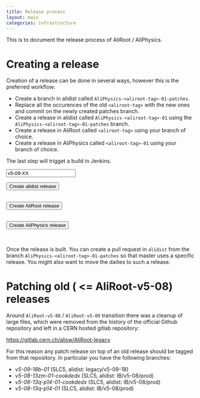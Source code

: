 ```yaml
---
title: Release process
layout: main
categories: infrastructure
---
```


This is to document the release process of AliRoot / AliPhysics.

# Creating a release

Creation of a release can be done in several ways, however this is the preferred workflow:

* Create a branch in alidist called `AliPhysics-<aliroot-tag>-01-patches`.
* Replace all the occurences of the old `<aliroot-tag>` with the new ones and commit on the newly created patches branch.
* Create a release in alidist called `AliPhysics-<aliroot-tag>-01` using the `AliPhysics-<aliroot-tag>-01-patches` branch.
* Create a release in AliRoot called `<aliroot-tag>` using your branch of choice.
* Create a release in AliPhysics called `<aliroot-tag>-01` using your branch of choice.

The last step will trigget a build in Jenkins.

<script>
function update() {
  var targetMatcher = /(v[0-9]-[0-9][0-9]-[0-9][0-9])[a-z]*/;
  var release = document.getElementById("release").value;
  var match = release.match(targetMatcher);
  if (match === null) {
    return;
  }
  var target = match[1];
  
  document.getElementById("alidist_target").value = "AliPhysics-" + target + "-01-patches";
  document.getElementById("alidist_tag").value = "AliPhysics-" + release + "-01";
  document.getElementById("alidist_title").value = release;
  document.getElementById("alidist_button").innerHTML = "Create tag for alidist@" + "AliPhysics-" + release + "-01";
  document.getElementById("aliroot_target").value = target + "-patches";
  document.getElementById("aliroot_tag").value = release;
  document.getElementById("aliroot_title").value = release;
  document.getElementById("aliroot_button").innerHTML = "Create tag for AliRoot@" + release;
  document.getElementById("aliphysics_target").value = target + "-01-patches"
  document.getElementById("aliphysics_tag").value = release + "-01";
  document.getElementById("aliphysics_title").value = release + "-01";
  document.getElementById("aliphysics_button").innerHTML = "Create tag for AliPhysics@" + release + "-01";
}
</script>

<form>
  <input id="release" type="text" onkeyup="update()" value="v5-09-XX"></input>
</form>
<form target="_blank">
  <input id="alidist_target" type="hidden" name="target"></input>
  <input id="alidist_tag" type="hidden" name="tag"></input>
  <input id="alidist_title" type="hidden" name="title"></input>
  <button id="alidist_button" type="submit" method="get" target="_blank" formaction="https://github.com/alisw/alidist/releases/new">Create alidist release</button>
</form>
<br/>
<form target="_blank">
  <input id="aliroot_target" type="hidden" name="target"></input>
  <input id="aliroot_tag" type="hidden" name="tag"></input>
  <input id="aliroot_title" type="hidden" name="title"></input>
  <button id="aliroot_button" type="submit" method="get" target="_blank" formaction="https://github.com/alisw/AliRoot/releases/new">Create AliRoot release</button>
</form>
<br/>
<form target="_blank">
  <input id="aliphysics_target" type="hidden" name="target"></input>
  <input id="aliphysics_tag" type="hidden" name="tag"></input>
  <input id="aliphysics_title" type="hidden" name="title"></input>
  <button id="aliphysics_button" type="submit" method="get" target="_blank" formaction="https://github.com/alisw/AliRoot/releases/new">Create AliPhysics release</button>
</form>
<br/>

Once the release is built. You can create a pull request in `alidist` from the branch `AliPhysics-<aliroot-tag>-01-patches` so that master uses a specific release. You might also want to move the dailies to such a release.

# Patching old ( <= AliRoot-v5-08) releases

Around `AliRoot-v5-08` / `AliRoot-v5-09` transition there
was a cleanup of large files, which were removed from the history of the official Github repository and left in a CERN hosted gitlab repository:

https://gitlab.cern.ch/alisw/AliRoot-legacy

For this reason any patch release on top of an old release should be tagged from that repository. In particular you have the following branches:

 * *v5-09-18b-01* (SLC5, alidist: legacy/v5-09-18)
 * *v5-08-13zm-01-cookdedx* (SLC5, alidist: IB/v5-08/prod)
 * *v5-08-13q-p14-01-cookdedx* (SLC5, alidist: IB/v5-08/prod)
 * *v5-08-13q-p14-01* (SLC5, alidist: IB/v5-08/prod)
 
